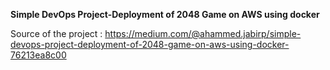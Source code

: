 **Simple DevOps Project-Deployment of 2048 Game on AWS using docker**

Source of the project : https://medium.com/@ahammed.jabirp/simple-devops-project-deployment-of-2048-game-on-aws-using-docker-76213ea8c00
